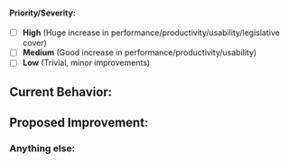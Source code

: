 <!--
Note: Please search to see if a similar issue already exists
-->

#### Priority/Severity:

- [ ] **High** (Huge increase in performance/productivity/usability/legislative cover)
- [ ] **Medium** (Good increase in performance/productivity/usability)
- [ ] **Low** (Trivial, minor improvements) 

## Current Behavior:
<!-- A description of what you would like to change -->

## Proposed Improvement:
<!-- A description of how could it be improved -->


### Anything else:

